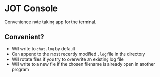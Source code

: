 # JOT Console
Convenience note taking app for the terminal.

## Convenient?
- Will write to `chat.log` by default
- Can append to the most recently modified `.log` file in the directory
- Will rotate files if you try to overwrite an existing log file
- Will write to a new file if the chosen filename is already open in another program
